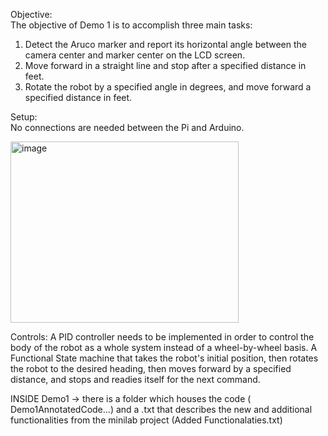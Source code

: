Objective:  
The objective of Demo 1 is to accomplish three main tasks:
1. Detect the Aruco marker and report its horizontal angle between the camera center and marker center on the LCD screen.
2. Move forward in a straight line and stop after a specified distance in feet.
3. Rotate the robot by a specified angle in degrees, and move forward a specified distance in feet.

Setup:  
No connections are needed between the Pi and Arduino.

<img width="365" height="290" alt="image" src="https://github.com/user-attachments/assets/bfad7ef6-c81a-4c17-bbaa-1c792fc2cd98" />



Controls: A PID controller needs to be implemented in order to control the body of the robot as a whole system instead of a wheel-by-wheel basis. 
A 
Functional State machine that takes the robot's initial position, then rotates the robot to the desired heading, then moves forward by a specified distance, and stops and readies itself for the  next command. 

INSIDE Demo1 -> there is a folder which houses the code ( Demo1AnnotatedCode...) and a .txt that describes the new and additional functionalities from the minilab project (Added Functionalaties.txt)

